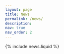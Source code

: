 ```yaml
---
layout: page
title: News
permalink: /news/
description: 
nav: true
nav_order: 2
---
```


{% include news.liquid %}
